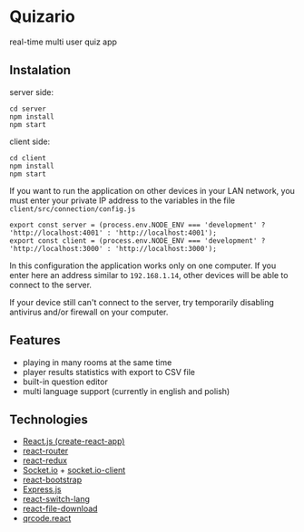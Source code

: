 # Quizario

real-time multi user quiz app

## Instalation
server side:
```
cd server
npm install
npm start
```
client side:
```
cd client
npm install
npm start
```
If you want to run the application on other devices in your LAN network, you must enter your private IP address to the variables in the file `client/src/connection/config.js`
```
export const server = (process.env.NODE_ENV === 'development' ? 'http://localhost:4001' : 'http://localhost:4001');
export const client = (process.env.NODE_ENV === 'development' ? 'http://localhost:3000' : 'http://localhost:3000');
```
In this configuration the application works only on one computer. If you enter here an address similar to `192.168.1.14`, other devices will be able to connect to the server.

If your device still can't connect to the server, try temporarily disabling antivirus and/or firewall on your computer.

## Features
* playing in many rooms at the same time
* player results statistics with export to CSV file
* built-in question editor
* multi language support (currently in english and polish)

## Technologies
* [React.js (create-react-app)](https://github.com/facebook/create-react-app)
* [react-router](https://github.com/ReactTraining/react-router)
* [react-redux](https://github.com/reduxjs/react-redux)
* [Socket.io](https://github.com/socketio/socket.io) + [socket.io-client](https://github.com/socketio/socket.io-client#readme)
* [react-bootstrap](https://github.com/react-bootstrap/react-bootstrap)
* [Express.js](https://github.com/expressjs/express)
* [react-switch-lang](https://www.npmjs.com/package/react-switch-lang)
* [react-file-download](https://github.com/kennethjiang/js-file-download)
* [qrcode.react](https://github.com/zpao/qrcode.react)